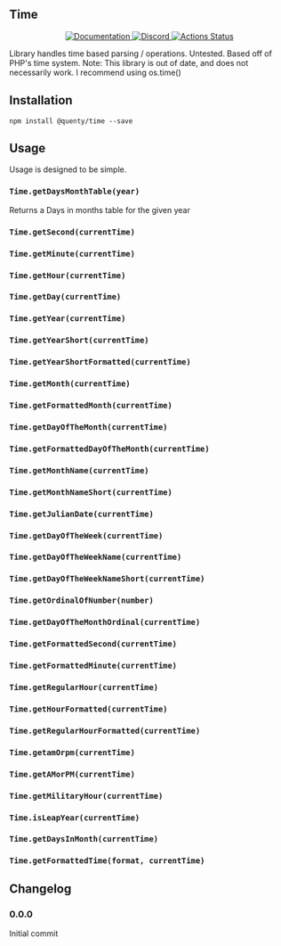 ## Time
<div align="center">
  <a href="http://quenty.github.io/api/">
    <img src="https://img.shields.io/badge/docs-website-green.svg" alt="Documentation" />
  </a>
  <a href="https://discord.gg/mhtGUS8">
    <img src="https://img.shields.io/badge/discord-nevermore-blue.svg" alt="Discord" />
  </a>
  <a href="https://github.com/Quenty/NevermoreEngine/actions">
    <img src="https://github.com/Quenty/NevermoreEngine/workflows/luacheck/badge.svg" alt="Actions Status" />
  </a>
</div>

Library handles time based parsing / operations. Untested. Based off of PHP's time system. Note: This library is out of date, and does not necessarily work. I recommend using os.time()

## Installation
```
npm install @quenty/time --save
```

## Usage
Usage is designed to be simple.

### `Time.getDaysMonthTable(year)`
Returns a Days in months table for the given year

### `Time.getSecond(currentTime)`

### `Time.getMinute(currentTime)`

### `Time.getHour(currentTime)`

### `Time.getDay(currentTime)`

### `Time.getYear(currentTime)`

### `Time.getYearShort(currentTime)`

### `Time.getYearShortFormatted(currentTime)`

### `Time.getMonth(currentTime)`

### `Time.getFormattedMonth(currentTime)`

### `Time.getDayOfTheMonth(currentTime)`

### `Time.getFormattedDayOfTheMonth(currentTime)`

### `Time.getMonthName(currentTime)`

### `Time.getMonthNameShort(currentTime)`

### `Time.getJulianDate(currentTime)`

### `Time.getDayOfTheWeek(currentTime)`

### `Time.getDayOfTheWeekName(currentTime)`

### `Time.getDayOfTheWeekNameShort(currentTime)`

### `Time.getOrdinalOfNumber(number)`

### `Time.getDayOfTheMonthOrdinal(currentTime)`

### `Time.getFormattedSecond(currentTime)`

### `Time.getFormattedMinute(currentTime)`

### `Time.getRegularHour(currentTime)`

### `Time.getHourFormatted(currentTime)`

### `Time.getRegularHourFormatted(currentTime)`

### `Time.getamOrpm(currentTime)`

### `Time.getAMorPM(currentTime)`

### `Time.getMilitaryHour(currentTime)`

### `Time.isLeapYear(currentTime)`

### `Time.getDaysInMonth(currentTime)`

### `Time.getFormattedTime(format, currentTime)`


## Changelog

### 0.0.0
Initial commit
